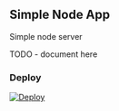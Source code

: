 ## Simple Node App

Simple node server

TODO - document here

### Deploy
[![Deploy](https://www.herokucdn.com/deploy/button.svg)](https://heroku.com/deploy)
